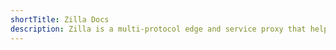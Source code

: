 ```yaml
---
shortTitle: Zilla Docs
description: Zilla is a multi-protocol edge and service proxy that helps streamline, secure, and manage event-driven architectures.
---
```

<!-- @include: ./concepts/what-is-zilla.md -->
